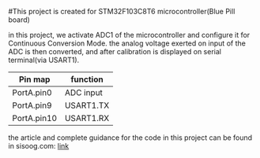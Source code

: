 #This project is created for STM32F103C8T6 microcontroller(Blue Pill board)

in this project, we activate ADC1 of the microcontroller and configure it for Continuous Conversion Mode. the analog voltage exerted on input of the ADC is then converted, and after calibration is displayed on serial terminal(via USART1).


| Pin map     | function    |
| ----------- | ----------- |
| PortA.pin0  | ADC input   |
| PortA.pin9  | USART1.TX   |
| PortA.pin10 | USART1.RX   |    


the article and complete guidance for the code in this project can be found in sisoog.com: [link](https://sisoog.com/2021/02/%d8%a2%d9%85%d9%88%d8%b2%d8%b4-stm32-%d8%a8%d8%a7-%d8%aa%d9%88%d8%a7%d8%a8%d8%b9-ll-%d9%82%d8%b3%d9%85%d8%aa-%d8%af%d9%87%d9%85-%d9%85%d8%a8%d8%af%d9%84-%d8%a2%d9%86%d8%a7%d9%84%d9%88%da%af-%d8%a8/)


